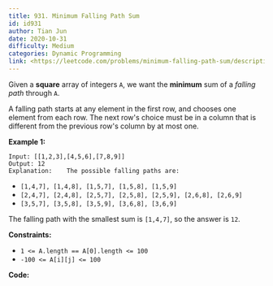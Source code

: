 ```yaml
---
title: 931. Minimum Falling Path Sum
id: id931
author: Tian Jun
date: 2020-10-31
difficulty: Medium
categories: Dynamic Programming
link: <https://leetcode.com/problems/minimum-falling-path-sum/description/>
---
```


Given a **square** array of integers `A`, we want the **minimum** sum of a
_falling path_ through `A`.

A falling path starts at any element in the first row, and chooses one element
from each row.  The next row's choice must be in a column that is different
from the previous row's column by at most one.



**Example 1:**
            
	Input: [[1,2,3],[4,5,6],[7,8,9]]    
	Output: 12    
	Explanation:    The possible falling paths are:    

  * `[1,4,7], [1,4,8], [1,5,7], [1,5,8], [1,5,9]`
  * `[2,4,7], [2,4,8], [2,5,7], [2,5,8], [2,5,9], [2,6,8], [2,6,9]`
  * `[3,5,7], [3,5,8], [3,5,9], [3,6,8], [3,6,9]`

The falling path with the smallest sum is `[1,4,7]`, so the answer is `12`.



**Constraints:**

  * `1 <= A.length == A[0].length <= 100`
  * `-100 <= A[i][j] <= 100`


**Code:**
